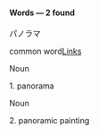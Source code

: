 #### Words — 2 found

パノラマ

common word[Links](https://jisho.org/search/%E3%81%8B%E3%82%89%E3%81%A0%E3%81%98%E3%82%85%E3%81%86%E3%81%AB%20%E5%BA%83%E3%81%8C%E3%82%8B%E3%83%91%E3%83%8E%E3%83%A9%E3%83%9E%20%20#)

Noun

1. panorama​

Noun

2. panoramic painting